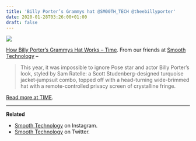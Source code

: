 ```yaml
---
title: 'Billy Porter’s Grammys hat @SM00TH_TECH @theebillyporter'
date: 2020-01-28T03:26:00+01:00
draft: false
---
```


![](https://cdn-blog.adafruit.com/uploads/2020/01/Billy-Long.gif)

[How Billy Porter’s Grammys Hat Works – Time](https://time.com/5772588/billy-porter-grammys-hat-design/). From our friends at [Smooth Technology](https://smooth.technology/) –

> This year, it was impossible to ignore Pose star and actor Billy Porter’s look, styled by Sam Ratelle: a Scott Studenberg-designed turquoise jacket-jumpsuit combo, topped off with a head-turning wide-brimmed hat with a remote-controlled privacy screen of crystalline fringe. 

[Read more at TIME](https://time.com/5772588/billy-porter-grammys-hat-design/).

* * *

**Related**

*   [Smooth Technology](https://www.instagram.com/smooth.technology/) on Instagram.
*   [Smooth Technology](https://twitter.com/SM00TH_TECH/with_replies) on Twitter.